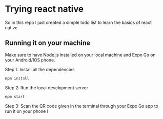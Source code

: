 # Trying react native

So in this repo I just created a simple todo list to learn the basics of react native

## Running it on your machine

Make sure to have Node.js installed on your local machine and Expo Go on your Android/IOS phone.

Step 1:
Install all the dependencies

```bash
npm install
```

Step 2:
Run the local development server

```bash
npm start
```

Step 3:
Scan the QR code given in the terminal through your Expo Go app to run it on your phone !
